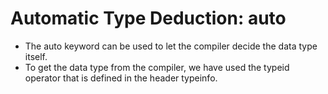 # Automatic Type Deduction: auto
- The auto keyword can be used to let the compiler decide the data type itself.
-  To get the data type from the compiler, we have used the typeid operator that is defined in the header typeinfo.
